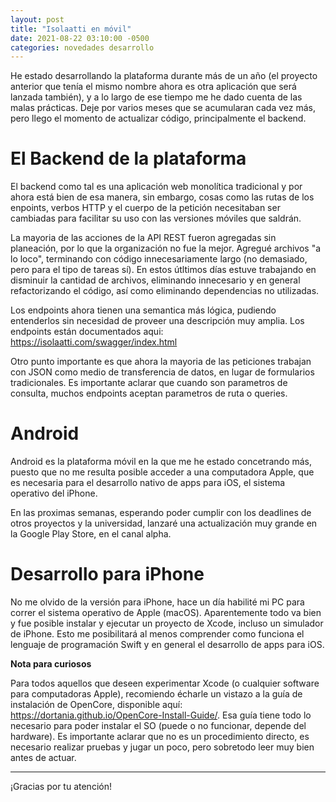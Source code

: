 ```yaml
---
layout: post
title: "Isolaatti en móvil"
date: 2021-08-22 03:10:00 -0500
categories: novedades desarrollo
---
```


He estado desarrollando la plataforma durante más de un año (el proyecto anterior que tenía el mismo nombre ahora es otra aplicación que será lanzada también), 
y a lo largo de ese tiempo me he dado cuenta de las malas prácticas. Deje por varios meses que se acumularan cada vez más, pero llego el momento de actualizar
código, principalmente el backend.

# El Backend de la plataforma
El backend como tal es una aplicación web monolítica tradicional y por ahora está bien de esa manera, sin embargo, cosas como las rutas de los enpoints, verbos HTTP
y el cuerpo de la petición necesitaban ser cambiadas para facilitar su uso con las versiones móviles que saldrán. 

La mayoria de las acciones de la API REST fueron agregadas sin planeación, por lo que la organización no fue la mejor. Agregué archivos "a lo loco", terminando con
código innecesariamente largo (no demasiado, pero para el tipo de tareas sí). En estos útltimos días estuve trabajando en disminuir la cantidad de archivos, eliminando
innecesario y en general refactorizando el código, así como eliminando dependencias no utilizadas. 

Los endpoints ahora tienen una semantica más lógica, pudiendo entenderlos sin necesidad de proveer una descripción muy amplia. Los endpoints están documentados 
aqui: <https://isolaatti.com/swagger/index.html>

Otro punto importante es que ahora la mayoria de las peticiones trabajan con JSON como medio de transferencia de datos, en lugar de formularios tradicionales. Es importante
aclarar que cuando son parametros de consulta, muchos endpoints aceptan parametros de ruta o queries.

# Android
Android es la plataforma móvil en la que me he estado concetrando más, puesto que no me resulta posible acceder a una computadora Apple, que es necesaria para el desarrollo
nativo de apps para iOS, el sistema operativo del iPhone. 

En las proximas semanas, esperando poder cumplir con los deadlines de otros proyectos y la universidad, lanzaré una actualización muy grande en la Google Play Store, en el
canal alpha.

# Desarrollo para iPhone
No me olvido de la versión para iPhone, hace un día habilité mi PC para correr el sistema operativo de Apple (macOS). Aparentemente todo va bien y fue posible instalar y ejecutar
un proyecto de Xcode, incluso un simulador de iPhone. Esto me posibilitará al menos comprender como funciona el lenguaje de programación Swift y en general el desarrollo de apps
para iOS. 

**Nota para curiosos**

Para todos aquellos que deseen experimentar Xcode (o cualquier software para computadoras Apple), recomiendo écharle un vistazo a la guía de instalación de OpenCore, disponible
aquí: <https://dortania.github.io/OpenCore-Install-Guide/>. Esa guía tiene todo lo necesario para poder instalar el SO (puede o no funcionar, depende del hardware). Es importante
aclarar que no es un procedimiento directo, es necesario realizar pruebas y jugar un poco, pero sobretodo leer muy bien antes de actuar.

****
¡Gracias por tu atención!
